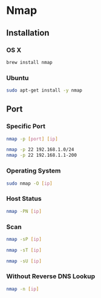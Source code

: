 # Nmap

## Installation

### OS X

```sh
brew install nmap
```

### Ubuntu

```sh
sudo apt-get install -y nmap
```

## Port

### Specific Port

```sh
nmap -p [port] [ip]
```

```sh
nmap -p 22 192.168.1.0/24
nmap -p 22 192.168.1.1-200
```

### Operating System

```sh
sudo nmap -O [ip]
```

### Host Status

```sh
nmap -PN [ip]
```

### Scan

```sh
nmap -sP [ip]
```

```sh
nmap -sT [ip]
```

```sh
nmap -sU [ip]
```

### Without Reverse DNS Lookup

```sh
nmap -n [ip]
```
